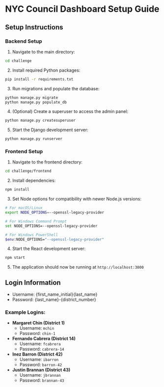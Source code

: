 # NYC Council Dashboard Setup Guide

## Setup Instructions

### Backend Setup

1. Navigate to the main directory:

```bash
cd challenge
```

2. Install required Python packages:

```bash
pip install -r requirements.txt
```

3. Run migrations and populate the database:

```bash
python manage.py migrate
python manage.py populate_db
```

4. (Optional) Create a superuser to access the admin panel:

```bash
python manage.py createsuperuser
```

5. Start the Django development server:

```bash
python manage.py runserver
```

### Frontend Setup
1. Navigate to the frontend directory:

```bash
cd challenge/frontend
```

2. Install dependencies:

```bash
npm install
```

3. Set Node options for compatibility with newer Node.js versions:

```bash
# For macOS/Linux
export NODE_OPTIONS=--openssl-legacy-provider

# For Windows Command Prompt
set NODE_OPTIONS=--openssl-legacy-provider

# For Windows PowerShell
$env:NODE_OPTIONS="--openssl-legacy-provider"
```

4. Start the React development server:

```bash
npm start
```

5. The application should now be running at `http://localhost:3000`

## Login Information
* Username: {first_name_initial}{last_name}
* Password: {last_name}-{district_number}

### Example Logins:
* **Margaret Chin (District 1)**
   * Username: `mchin`
   * Password: `chin-1`
* **Fernando Cabrera (District 14)**
   * Username: `fcabrera`
   * Password: `cabrera-14`
* **Inez Barron (District 42)**
   * Username: `ibarron`
   * Password: `barron-42`
* **Justin Brannan (District 43)**
   * Username: `jbrannan`
   * Password: `brannan-43`